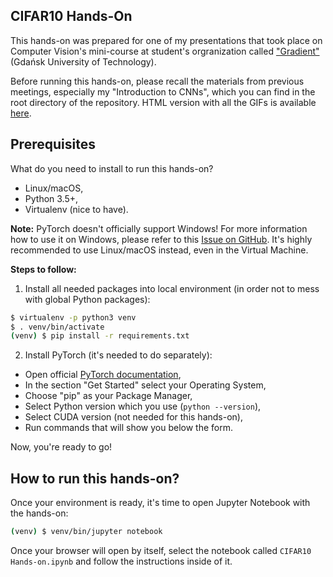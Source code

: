 CIFAR10 Hands-On
----------------

This hands-on was prepared for one of my presentations that took place on Computer
 Vision's mini-course at student's orgranization called ["Gradient"](http://gradient.eti.pg.gda.pl/)
 (Gdańsk University of Technology).

Before running this hands-on, please recall the materials from previous meetings,
 especially my "Introduction to CNNs", which you can find in the root directory
 of the repository. HTML version with all the GIFs is available
 [here](https://mega.nz/#%21H4IEnZKJ%21so0Czkp8lcLWCt0o3O912WnKZBFjkvZFeJG23kITpig).

## Prerequisites

What do you need to install to run this hands-on?

 - Linux/macOS,
 - Python 3.5+,
 - Virtualenv (nice to have).

**Note:** PyTorch doesn't officially support Windows! For more information how to
 use it on Windows, please refer to this [Issue on GitHub](https://github.com/pytorch/pytorch/issues/494).
 It's highly recommended to use Linux/macOS instead, even in the Virtual Machine.

**Steps to follow:**

1. Install all needed packages into local environment (in order not to
   mess with global Python packages):

```bash
$ virtualenv -p python3 venv
$ . venv/bin/activate
(venv) $ pip install -r requirements.txt
```

2. Install PyTorch (it's needed to do separately):

 - Open official [PyTorch documentation](http://pytorch.org/#pip-install-pytorch),
 - In the section "Get Started" select your Operating System,
 - Choose "pip" as your Package Manager,
 - Select Python version which you use (`python --version`),
 - Select CUDA version (not needed for this hands-on),
 - Run commands that will show you below the form.

Now, you're ready to go!

## How to run this hands-on?

Once your environment is ready, it's time to open Jupyter Notebook
 with the hands-on:

```bash
(venv) $ venv/bin/jupyter notebook
```

Once your browser will open by itself, select the notebook called `CIFAR10 Hands-on.ipynb`
 and follow the instructions inside of it.


